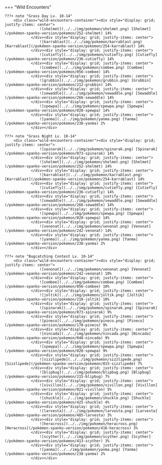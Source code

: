 

=== "Wild Encounters"


	???+ note "Grass Day Lv. 10-14"
		<div class="wild-encounters-container"><div style="display: grid; justify-items: center">
                    ![shelmet](../../img/pokemon/shelmet.png) [Shelmet](/pokémon-spanko-version/pokemon/252-shelmet) 14%
                </div><div style="display: grid; justify-items: center">
                    ![karrablast](../../img/pokemon/karrablast.png) [Karrablast](/pokémon-spanko-version/pokemon/254-karrablast) 14%
                </div><div style="display: grid; justify-items: center">
                    ![cutiefly](../../img/pokemon/cutiefly.png) [Cutiefly](/pokémon-spanko-version/pokemon/236-cutiefly) 14%
                </div><div style="display: grid; justify-items: center">
                    ![combee](../../img/pokemon/combee.png) [Combee](/pokémon-spanko-version/pokemon/056-combee) 14%
                </div><div style="display: grid; justify-items: center">
                    ![grubbin](../../img/pokemon/grubbin.png) [Grubbin](/pokémon-spanko-version/pokemon/212-grubbin) 14%
                </div><div style="display: grid; justify-items: center">
                    ![sewaddle](../../img/pokemon/sewaddle.png) [Sewaddle](/pokémon-spanko-version/pokemon/266-sewaddle) 14%
                </div><div style="display: grid; justify-items: center">
                    ![spewpa](../../img/pokemon/spewpa.png) [Spewpa](/pokémon-spanko-version/pokemon/020-spewpa) 14%
                </div><div style="display: grid; justify-items: center">
                    ![yanma](../../img/pokemon/yanma.png) [Yanma](/pokémon-spanko-version/pokemon/238-yanma) 2%
                </div></div>

	???+ note "Grass Night Lv. 10-14"
		<div class="wild-encounters-container"><div style="display: grid; justify-items: center">
                    ![spinarak](../../img/pokemon/spinarak.png) [Spinarak](/pokémon-spanko-version/pokemon/073-spinarak) 14%
                </div><div style="display: grid; justify-items: center">
                    ![shelmet](../../img/pokemon/shelmet.png) [Shelmet](/pokémon-spanko-version/pokemon/252-shelmet) 14%
                </div><div style="display: grid; justify-items: center">
                    ![karrablast](../../img/pokemon/karrablast.png) [Karrablast](/pokémon-spanko-version/pokemon/254-karrablast) 14%
                </div><div style="display: grid; justify-items: center">
                    ![cutiefly](../../img/pokemon/cutiefly.png) [Cutiefly](/pokémon-spanko-version/pokemon/236-cutiefly) 14%
                </div><div style="display: grid; justify-items: center">
                    ![sewaddle](../../img/pokemon/sewaddle.png) [Sewaddle](/pokémon-spanko-version/pokemon/266-sewaddle) 14%
                </div><div style="display: grid; justify-items: center">
                    ![spewpa](../../img/pokemon/spewpa.png) [Spewpa](/pokémon-spanko-version/pokemon/020-spewpa) 14%
                </div><div style="display: grid; justify-items: center">
                    ![venonat](../../img/pokemon/venonat.png) [Venonat](/pokémon-spanko-version/pokemon/242-venonat) 14%
                </div><div style="display: grid; justify-items: center">
                    ![yanma](../../img/pokemon/yanma.png) [Yanma](/pokémon-spanko-version/pokemon/238-yanma) 2%
                </div></div>

	???+ note "Bugcatching Contest Lv. 10-14"
		<div class="wild-encounters-container"><div style="display: grid; justify-items: center">
                    ![venonat](../../img/pokemon/venonat.png) [Venonat](/pokémon-spanko-version/pokemon/242-venonat) 10%
                </div><div style="display: grid; justify-items: center">
                    ![combee](../../img/pokemon/combee.png) [Combee](/pokémon-spanko-version/pokemon/056-combee) 10%
                </div><div style="display: grid; justify-items: center">
                    ![joltik](../../img/pokemon/joltik.png) [Joltik](/pokémon-spanko-version/pokemon/218-joltik) 10%
                </div><div style="display: grid; justify-items: center">
                    ![spinarak](../../img/pokemon/spinarak.png) [Spinarak](/pokémon-spanko-version/pokemon/073-spinarak) 9%
                </div><div style="display: grid; justify-items: center">
                    ![pineco](../../img/pokemon/pineco.png) [Pineco](/pokémon-spanko-version/pokemon/170-pineco) 9%
                </div><div style="display: grid; justify-items: center">
                    ![nincada](../../img/pokemon/nincada.png) [Nincada](/pokémon-spanko-version/pokemon/048-nincada) 9%
                </div><div style="display: grid; justify-items: center">
                    ![spewpa](../../img/pokemon/spewpa.png) [Spewpa](/pokémon-spanko-version/pokemon/020-spewpa) 9%
                </div><div style="display: grid; justify-items: center">
                    ![sizzlipede](../../img/pokemon/sizzlipede.png) [Sizzlipede](/pokémon-spanko-version/pokemon/015-sizzlipede) 7%
                </div><div style="display: grid; justify-items: center">
                    ![blipbug](../../img/pokemon/blipbug.png) [Blipbug](/pokémon-spanko-version/pokemon/215-blipbug) 7%
                </div><div style="display: grid; justify-items: center">
                    ![vivillon](../../img/pokemon/vivillon.png) [Vivillon](/pokémon-spanko-version/pokemon/021-vivillon) 5%
                </div><div style="display: grid; justify-items: center">
                    ![shuckle](../../img/pokemon/shuckle.png) [Shuckle](/pokémon-spanko-version/pokemon/425-shuckle) 4%
                </div><div style="display: grid; justify-items: center">
                    ![larvesta](../../img/pokemon/larvesta.png) [Larvesta](/pokémon-spanko-version/pokemon/485-larvesta) 3%
                </div><div style="display: grid; justify-items: center">
                    ![heracross](../../img/pokemon/heracross.png) [Heracross](/pokémon-spanko-version/pokemon/416-heracross) 3%
                </div><div style="display: grid; justify-items: center">
                    ![scyther](../../img/pokemon/scyther.png) [Scyther](/pokémon-spanko-version/pokemon/413-scyther) 3%
                </div><div style="display: grid; justify-items: center">
                    ![yanma](../../img/pokemon/yanma.png) [Yanma](/pokémon-spanko-version/pokemon/238-yanma) 2%
                </div></div>



